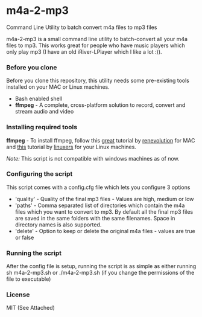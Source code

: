 # m4a-2-mp3
Command Line Utility to batch convert m4a files to mp3 files

m4a-2-mp3 is a small command line utility to batch-convert all your m4a files to mp3. This works great for people who have music players which only play mp3 (I have an old iRiver-LPlayer which I like a lot :)).

### Before you clone
Before you clone this repository, this utility needs some pre-existing tools installed on your MAC or Linux machines.
- Bash enabled shell
- **ffmpeg** - A complete, cross-platform solution to record, convert and stream audio and video

### Installing required tools

**ffmpeg** - To install ffmpeg, follow this [great] tutorial by [renevolution] for MAC and [this] tutorial by [linuxers] for your Linux machines.

*Note:* This script is not compatible with windows machines as of now.

### Configuring the script
This script comes with a config.cfg file which lets you configure 3 options 
- 'quality' - Quality of the final mp3 files - Values are high, medium or low
- 'paths' - Comma separated list of directories which contain the m4a files which you want to convert to mp3. By default all the final mp3 files are saved in the same folders with the same filenames. Space in directory names is also supported.
- 'delete' - Option to keep or delete the original m4a files - values are true or false


### Running the script
After the config file is setup, running the script is as simple as either running 
    sh m4a-2-mp3.sh 
or 
    ./m4a-2-mp3.sh 
(if you change the permissions of the file to executable)

### License

MIT (See Attached)



[great]:http://www.renevolution.com/how-to-install-ffmpeg-on-mac-os-x/
[renevolution]:http://www.renevolution.com/how-to-install-ffmpeg-on-mac-os-x/
[this]:http://linuxers.org/tutorial/how-install-ffmpeg-linux
[linuxers]:http://linuxers.org/tutorial/how-install-ffmpeg-linux
